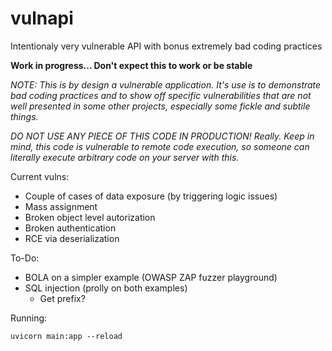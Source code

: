 # vulnapi
Intentionaly very vulnerable API with bonus extremely bad coding practices

**Work in progress... Don't expect this to work or be stable**

*NOTE: This is by design a vulnerable application. It's use is to demonstrate bad coding practices and to show off specific vulnerabilities that are not well presented in some other projects, especially some fickle and subtile things.*

*DO NOT USE _ANY_ PIECE OF THIS CODE IN PRODUCTION! Really.*
*Keep in mind, this code is vulnerable to remote code execution, so someone can literally execute arbitrary code on your server with this.*


Current vulns:
* Couple of cases of data exposure (by triggering logic issues)
* Mass assignment
* Broken object level autorization
* Broken authentication
* RCE via deserialization


To-Do:
* BOLA on a simpler example (OWASP ZAP fuzzer playground)
* SQL injection (prolly on both examples)
    - Get prefix?




Running:

`uvicorn main:app --reload`

